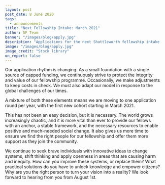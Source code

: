 ```yaml
---
layout: post
post_date: 8 June 2020
tags:
  - announcements
title: "Next Fellowship Intake: March 2021"
author: SF Team
banner: "/images/blog/apply.jpg"
description: "Applications for the next Shuttleworth fellowship intake will open on August 1st 2020 for a start date of March 1st 2021."
image: "/images/blog/apply.jpg"
image_credit: "Stock library"
on_report: false
---
```

Our application rhythm is changing. As a small foundation with a single source of capped funding, we continuously strive to protect the integrity and value of our fellowship programme. Occasionally, we make adjustments to keep costs in check. We must also adapt our model in response to the global challenges of our times. 

A mixture of both these elements means we are moving to one application round per year, with the first new cohort starting in March 2021. 

This has not been an easy decision, but it is necessary. The world grows increasingly chaotic, and it is more vital than ever to provide our fellows with an anchor, a stable framework, and the necessary resources to enable positive and much-needed social change. It also gives us more time to ensure we find the right people for our fellowship and offer them more support as they join the community. 

We continue to seek brave individuals with innovative ideas to change systems, shift thinking and apply openness in areas that are causing harm and inequity. How can you improve these systems, or replace them? What practical solutions do you have to unlock knowledge and empower citizens? Why are you the right person to turn your vision into a reality? We look forward to hearing from you from August 1st.

